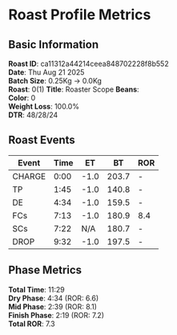 # Roast Profile Metrics

## Basic Information
**Roast ID**: ca11312a44214ceea848702228f8b552  
**Date**: Thu Aug 21 2025  
**Batch Size**: 0.25Kg → 0.0Kg  
**Roast**: 0(1)
**Title**: Roaster Scope
**Beans**:   
**Color**: 0  
**Weight Loss**: 100.0%  
**DTR**: 48/28/24  

## Roast Events

| Event | Time | ET | BT | ROR |
|-------|------|----|----|-----|
| CHARGE | 0:00 | -1.0 | 203.7 | - |
| TP | 1:45 | -1.0 | 140.8 | - |
| DE | 4:34 | -1.0 | 159.5 | - |
| FCs | 7:13 | -1.0 | 180.9 | 8.4 |
| SCs | 7:22 | N/A | 180.7 | - |
| DROP | 9:32 | -1.0 | 197.5 | - |

## Phase Metrics
**Total Time**: 11:29  
**Dry Phase**: 4:34 (ROR: 6.6)  
**Mid Phase**: 2:39 (ROR: 8.1)  
**Finish Phase**: 2:19 (ROR: 7.2)  
**Total ROR**: 7.3  
